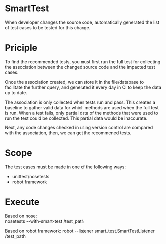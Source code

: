 # SmartTest
When developer changes the source code, automatically generated the list of test cases to be tested for this change.

# Priciple
To find the recommended tests, you must first run the full test for collecting the association between the changed source code and the impacted test cases.     
   
Once the association created, we can store it in the file/database to facilitate the further query, and generated it every day in CI to keep the data up to date.
   
The association is only collected when tests run and pass. This creates a baseline to gather valid data for which methods are used when the full test is run. When a test fails, only partial data of the methods that were used to run the test could be collected. This partial data would be inaccurate.    
   
Next, any code changes checked in using version control are compared with the association, then, we can get the recommened tests.

# Scope
The test cases must be made in one of the following ways:
- unittest/nosetests
- robot framework

# Execute
Based on nose:    
nosetests --with-smart-test /test_path

Based on robot framework:
robot --listener smart_test.SmartTestListener /test_path
